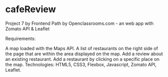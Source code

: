 # cafeReview
Project 7 by Frontend Path by Openclassrooms.com - an web app with Zomato API & Leaflet

Requirements:

A map loaded with the Maps API.
A list of restaurants on the right side of the page that are within the area displayed on the map.
Add a review about an existing restaurant.
Add a restaurant by clicking on a specific place on the map.
Technologies: HTML5, CSS3, Flexbox, Javascript, Zomato API, Leaflet.
